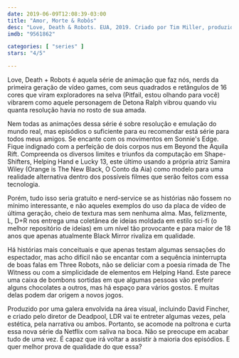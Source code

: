 ```yaml
---
date: 2019-06-09T12:08:39-03:00
title: "Amor, Morte & Robôs"
desc: "Love, Death & Robots. EUA, 2019. Criado por Tim Miller, produzida por Joshua Donen, David Fincher, Jennifer Miller, and Tim Miller. Com Scott Whyte, Nolan North, Matthew Yang King e muitos outros.  Escrito por Philip Gelatt, John Scalzi, Alastair Reynolds, Claudine Griggs, Peter F. Hamilton, Marko Kloos, Joe R. Lansdale, Alberto Mielgo, Janis Robertson. Dirigido por Víctor Maldonado, Alfredo Torres, Gabriele Pennacchioli, Franck Balson, Dominique Boidin, Léon Bérelle, Jerome Chen, Rémi Kozyra, Maxime Luère, Alberto Mielgo, Tim Miller, Damian Nenow, Javier Recio Gracia, Vitaliy Shushko, Owen Sullivan, Oliver Thomas, Robert Valley, Dave Wilson, Jon Yeo, István Zorkóczy."
imdb: "9561862"

categories: [ "series" ]
stars: "4/5"

---
```

Love, Death + Robots é aquela série de animação que faz nós, nerds da primeira geração de vídeo games, com seus quadrados e retângulos de 16 cores que viram exploradores na selva (Pitfail, estou olhando para você) vibrarem como aquele personagem de Detona Ralph vibrou quando viu quanta resolução havia no rosto de sua amada.

Nem todas as animações dessa série é sobre resolução e emulação do mundo real, mas episódios o suficiente para eu recomendar está série para todos meus amigos. Se encante com os movimentos em Sonnie's Edge. Fique indignado com a perfeição de dois corpos nus em Beyond the Aquila Rift. Compreenda os diversos limites e triunfos da computação em Shape-Shifters, Helping Hand e Lucky 13, este último usando a própria atriz Samira Wiley (Orange is The New Black, O Conto da Aia) como modelo para uma realidade alternativa dentro dos possíveis filmes que serão feitos com essa tecnologia.

Porém, tudo isso seria gratuito e nerd-service se as histórias não fossem no mínimo interessante, e não aqueles exemplos do uso da placa de vídeo de última geração, cheio de textura mas sem nenhuma alma. Mas, felizmente, L, D+R nos entrega uma coletânea de ideias moldada em estilo sci-fi (o melhor repositório de ideias) em um nível tão provocante e para maior de 18 anos que apenas atualmente Black Mirror rivaliza em qualidade.

Há histórias mais conceituais e que apenas testam algumas sensações do espectador, mas acho difícil não se encantar com a sequência ininterrupta de boas falas em Three Robots, não se deliciar com a poesia rimada de The Witness ou com a simplicidade de elementos em Helping Hand. Este parece uma caixa de bombons sortidas em que algumas pessoas vão preferir alguns chocolates a outros, mas há espaço para vários gostos. E muitas delas podem dar origem a novos jogos.

Produzido por uma galera envolvida na área visual, incluindo David Fincher, e criado pelo diretor de Deadpool, LDR vai te entreter algumas vezes, pela estética, pela narrativa ou ambos. Portanto, se acomode na poltrona e curta essa nova série da Netflix com saliva na boca. Não se preocupe em acabar tudo de uma vez. É capaz que irá voltar a assistir à maioria dos episódios. E quer melhor prova de qualidade do que essa?
